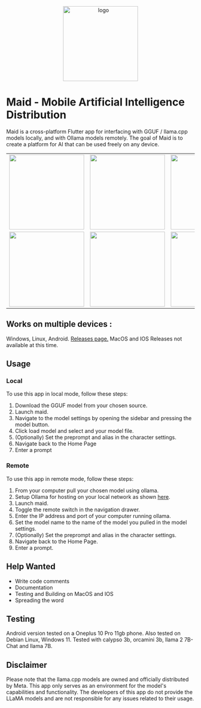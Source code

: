 <div align="center">
  <picture>
    <img alt="logo" height="200px" src="https://github.com/MaidFoundation/maid/blob/main/.images/logo.png?raw=true">
  </picture>
</div>

# Maid - Mobile Artificial Intelligence Distribution
Maid is a cross-platform Flutter app for interfacing with GGUF / llama.cpp models locally, and with Ollama models remotely. The goal of Maid is to create a platform for AI that can be used freely on any device.

<div align="center">
  <table>
    <tr>
      <td><img src="https://github.com/MaidFoundation/maid/blob/main/.images/demo1.jpg?raw=true" width="200"></td>
      <td><img src="https://github.com/MaidFoundation/maid/blob/main/.images/demo2.jpg?raw=true" width="200"></td>
      <td><img src="https://github.com/MaidFoundation/maid/blob/main/.images/demo3.jpg?raw=true" width="200"></td>
    </tr>
    <tr>
      <td><img src="https://github.com/MaidFoundation/maid/blob/main/.images/demo4.jpg?raw=true" width="200"></td>
      <td><img src="https://github.com/MaidFoundation/maid/blob/main/.images/demo5.jpg?raw=true" width="200"></td>
      <td><img src="https://github.com/MaidFoundation/maid/blob/main/.images/demo6.jpg?raw=true" width="200"></td>
    </tr>
  </table>
</div>

## Works on multiple devices :
Windows, Linux, Android.
[Releases page.](https://github.com/MaidFoundation/Maid/releases)
MacOS and IOS Releases not available at this time.

## Usage

### Local
To use this app in local mode, follow these steps:

1. Download the GGUF model from your chosen source.
2. Launch maid.
3. Navigate to the model settings by opening the sidebar and pressing the model button.
4. Click load model and select and your model file.
5. (Optionally) Set the preprompt and alias in the character settings.
6. Navigate back to the Home Page
7. Enter a prompt

### Remote
To use this app in remote mode, follow these steps:

1. From your computer pull your chosen model using ollama.
2. Setup Ollama for hosting on your local network as shown [here](https://github.com/jmorganca/ollama/blob/main/docs/faq.md).
3. Launch maid.
4. Toggle the remote switch in the navigation drawer.
5. Enter the IP address and port of your computer running ollama.
6. Set the model name to the name of the model you pulled in the model settings.
7. (Optionally) Set the preprompt and alias in the character settings.
8. Navigate back to the Home Page.
9. Enter a prompt.

## Help Wanted
- Write code comments
- Documentation
- Testing and Building on MacOS and IOS
- Spreading the word

## Testing
Android version tested on a Oneplus 10 Pro 11gb phone.
Also tested on Debian Linux, Windows 11.
Tested with calypso 3b, orcamini 3b, llama 2 7B-Chat and llama 7B.

## Disclaimer
Please note that the llama.cpp models are owned and officially distributed by Meta. This app only serves as an environment for the model's 
capabilities and functionality. The developers of this app do not provide the LLaMA models and are not responsible for any issues related to their usage.
